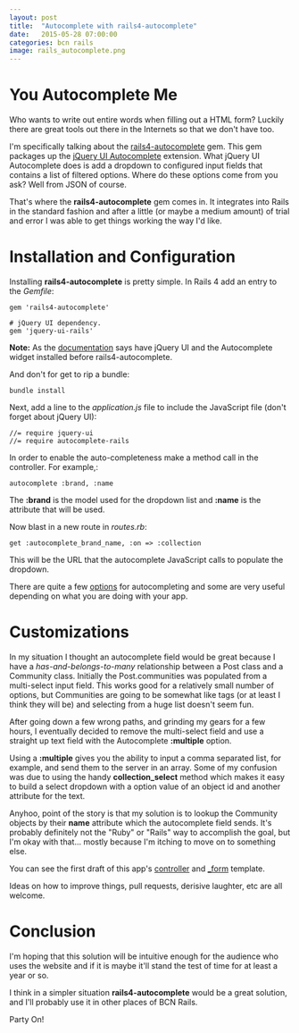 ```yaml
---
layout: post
title:  "Autocomplete with rails4-autocomplete"
date:   2015-05-28 07:00:00
categories: bcn rails
image: rails_autocomplete.png
---
```


# You Autocomplete Me 

Who wants to write out entire words when filling out a HTML form?  Luckily there are great tools out there in the Internets so that we don't have too.

I'm specifically talking about the [rails4-autocomplete](https://github.com/peterwillcn/rails4-autocomplete) gem.  This gem packages up the [jQuery UI Autocomplete](https://jqueryui.com/autocomplete/) extension.  What jQuery UI Autocomplete does is add a dropdown to configured input fields that contains a list of filtered options.  Where do these options come from you ask?  Well from JSON of course.  
<!--more-->

That's where the **rails4-autocomplete** gem comes in.  It integrates into Rails in the standard fashion and after a little (or maybe a medium amount) of trial and error I was able to get things working the way I'd like.

# Installation and Configuration

Installing **rails4-autocomplete** is pretty simple.  In Rails 4 add an entry to the *Gemfile*:

```
gem 'rails4-autocomplete'

# jQuery UI dependency.
gem 'jquery-ui-rails'
```

**Note:** As the [documentation](https://github.com/peterwillcn/rails4-autocomplete#user-content-before-you-start) says have jQuery UI and the Autocomplete widget installed before rails4-autocomplete.

And don't for get to rip a bundle:

```
bundle install
```

Next, add a line to the *application.js* file to include the JavaScript file (don't forget about jQuery UI):

```
//= require jquery-ui
//= require autocomplete-rails
```

In order to enable the auto-completeness make a method call in the controller. For example,:

```
autocomplete :brand, :name
```

The **:brand** is the model used for the dropdown list and **:name** is the attribute that will be used.  

Now blast in a new route in *routes.rb*:

```
get :autocomplete_brand_name, :on => :collection
```

This will be the URL that the autocomplete JavaScript calls to populate the dropdown.

There are quite a few [options](https://github.com/peterwillcn/rails4-autocomplete#options) for autocompleting and some are very useful depending on what you are doing with your app.

# Customizations

In my situation I thought an autocomplete field would be great because I have a *has-and-belongs-to-many* relationship between a Post class and a Community class.  Initially the Post.communities was populated from a multi-select input field.  This works good for a relatively small number of options, but Communities are going to be somewhat like tags (or at least I think they will be) and selecting from a huge list doesn't seem fun.

After going down a few wrong paths, and grinding my gears for a few hours, I eventually decided to remove the multi-select field and use a straight up text field with the Autocomplete **:multiple** option.

Using a **:multiple** gives you the ability to input a comma separated list, for example, and send them to the server in an array.  Some of my confusion was due to using the handy **collection_select** method which makes it easy to build a select dropdown with a option value of an object id and another attribute for the text.

Anyhoo, point of the story is that my solution is to lookup the Community objects by their **name** attribute which the autocomplete field sends.  It's probably definitely not the "Ruby" or "Rails" way to accomplish the goal, but I'm okay with that... mostly because I'm itching to move on to something else.

You can see the first draft of this app's [controller](https://github.com/asommer70/bcn/blob/master/app/controllers/posts_controller.rb) and [_form](https://github.com/asommer70/bcn/blob/master/app/views/posts/_form.html.erb) template.

Ideas on how to improve things, pull requests, derisive laughter, etc are all welcome.  

# Conclusion

I'm hoping that this solution will be intuitive enough for the audience who uses the website and if it is maybe it'll stand the test of time for at least a year or so.

I think in a simpler situation **rails4-autocomplete** would be a great solution, and I'll probably use it in other places of BCN Rails.

Party On!
